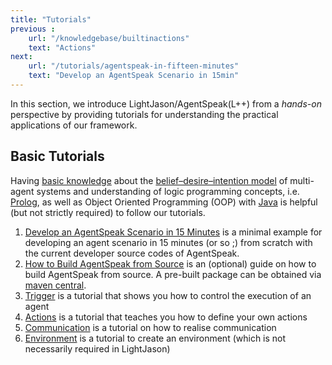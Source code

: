 ```yaml
---
title: "Tutorials"
previous :
    url: "/knowledgebase/builtinactions"
    text: "Actions"
next:
    url: "/tutorials/agentspeak-in-fifteen-minutes"
    text: "Develop an AgentSpeak Scenario in 15min"
---
```


In this section, we introduce LightJason/AgentSpeak(L++) from a *hands-on* perspective by providing tutorials for understanding the practical applications of our framework.

<!--more-->

## Basic Tutorials

Having [basic knowledge](/knowledgebase) about the [belief–desire–intention model](https://en.wikipedia.org/wiki/Belief%E2%80%93desire%E2%80%93intention_software_model) of multi-agent systems and understanding of logic programming concepts, i.e. [Prolog](https://en.wikipedia.org/wiki/Prolog), as well as Object Oriented Programming (OOP) with [Java](https://docs.oracle.com/javase/tutorial/) is helpful (but not strictly required) to follow our tutorials.


1. [Develop an AgentSpeak Scenario in 15 Minutes](agentspeak-in-fifteen-minutes) is a minimal example for developing an agent scenario in 15 minutes (or so ;) from scratch with the current developer source codes of AgentSpeak.
2. [How to Build AgentSpeak from Source](buildagentspeak) is an (optional) guide on how to build AgentSpeak from source. A pre-built package can be obtained via [maven central](http://search.maven.org/#search%7Cga%7C1%7Ca%3A%22agentspeak%22%20g%3A%22org.lightjason%22).
3. [Trigger](trigger) is a tutorial that shows you how to control the execution of an agent
4. [Actions](actions) is a tutorial that teaches you how to define your own actions
5. [Communication](communication) is a tutorial on how to realise communication
6. [Environment](environment) is a tutorial to create an environment (which is not necessarily required in LightJason)

